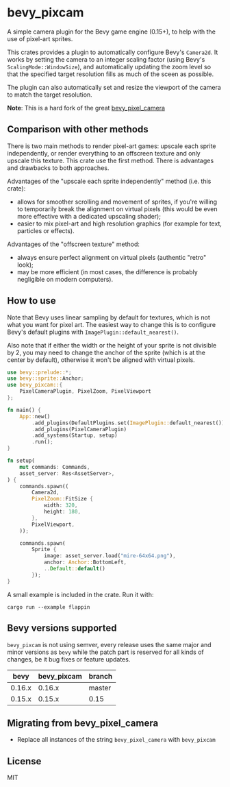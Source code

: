 # bevy_pixcam

A simple camera plugin for the Bevy game engine (0.15+), to help with the use of
pixel-art sprites.

This crates provides a plugin to automatically configure Bevy's
`Camera2d`. It works by setting the camera to an integer scaling
factor (using Bevy's `ScalingMode::WindowSize`), and automatically updating
the zoom level so that the specified target resolution fills as much of the
sceen as possible.

The plugin can also automatically set and resize the viewport of the camera
to match the target resolution.

**Note**: This is a hard fork of the great [bevy_pixel_camera](https://github.com/drakmaniso/bevy_pixel_camera)

## Comparison with other methods

There is two main methods to render pixel-art games: upscale each sprite
independently, or render everything to an offscreen texture and only upscale
this texture. This crate use the first method. There is advantages and
drawbacks to both approaches.

Advantages of the "upscale each sprite independently" method (i.e. this
crate):

- allows for smoother scrolling and movement of sprites, if you're willing
  to temporarily break the alignment on virtual pixels (this would be even
  more effective with a dedicated upscaling shader);
- easier to mix pixel-art and high resolution graphics (for example for
  text, particles or effects).

Advantages of the "offscreen texture" method:

- always ensure perfect alignment on virtual pixels (authentic "retro"
  look);
- may be more efficient (in most cases, the difference is probably
  negligible on modern computers).

## How to use

Note that Bevy uses linear sampling by default for textures, which is not
what you want for pixel art. The easiest way to change this is to configure
Bevy's default plugins with `ImagePlugin::default_nearest()`.

Also note that if either the width or the height of your sprite is not
divisible by 2, you may need to change the anchor of the sprite (which is at
the center by default), otherwise it won't be aligned with virtual pixels.

```rust
use bevy::prelude::*;
use bevy::sprite::Anchor;
use bevy_pixcam::{
    PixelCameraPlugin, PixelZoom, PixelViewport
};

fn main() {
    App::new()
        .add_plugins(DefaultPlugins.set(ImagePlugin::default_nearest()))
        .add_plugins(PixelCameraPlugin)
        .add_systems(Startup, setup)
        .run();
}

fn setup(
    mut commands: Commands,
    asset_server: Res<AssetServer>,
) {
    commands.spawn((
        Camera2d,
        PixelZoom::FitSize {
            width: 320,
            height: 180,
        },
        PixelViewport,
    ));

    commands.spawn(
        Sprite {
            image: asset_server.load("mire-64x64.png"),
            anchor: Anchor::BottomLeft,
            ..Default::default()
        });
}
```

A small example is included in the crate. Run it with:

```console
cargo run --example flappin
```

## Bevy versions supported

`bevy_pixcam` is not using semver, every release uses the same major and minor versions as `bevy` while the patch part is reserved
for all kinds of changes, be it bug fixes or feature updates.

| bevy   | bevy_pixcam | branch |
|--------|-------------|--------|
| 0.16.x | 0.16.x      | master |
| 0.15.x | 0.15.x      | 0.15   |

## Migrating from bevy_pixel_camera

- Replace all instances of the string `bevy_pixel_camera` with `bevy_pixcam`

## License

MIT
